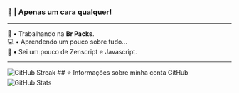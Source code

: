 ### 👋 | Apenas um cara qualquer!
---

<p align="left"> 
  🦺 • Trabalhando na <strong>Br Packs</strong>.<br>
  💻 • Aprendendo um pouco sobre tudo...<br>
  🔑 • Sei um pouco de Zenscript e Javascript.
</p>

---

![GitHub Streak](http://github-readme-streak-stats.herokuapp.com?user=MarceloGames000&theme=dracula&hide_border=true&ring=0E0DDD&sideLabels=11DDB5&background=417DBBDC&stroke=1700DD&fire=DD8C21&dates=91A8DD&currStreakLabel=40DDC5&currStreakNum=38C1FF&sideNums=6CDD9E) ## ⭐ Informações sobre minha conta GitHub ![GitHub Stats](https://github-readme-stats.vercel.app/api?username=marcelogames000&show_icons=true)
